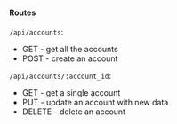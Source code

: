 #### Routes

`/api/accounts`:
- GET - get all the accounts
- POST - create an account

`/api/accounts/:account_id`:
- GET - get a single account
- PUT - update an account with new data
- DELETE - delete an account
